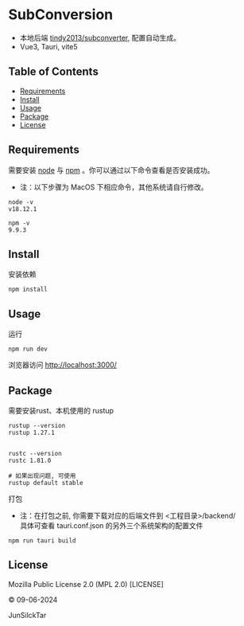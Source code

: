 # SubConversion

- 本地后端 [tindy2013/subconverter](https://github.com/tindy2013/subconverter), 配置自动生成。
- Vue3, Tauri, vite5

## Table of Contents

- [Requirements](#Requirements)
- [Install](#install)
- [Usage](#usage)
- [Package](#package)
- [License](#license)


## Requirements

需要安装 [node](https://nodejs.org/zh-cn/) 与 [npm](https://www.npmjs.com) 。你可以通过以下命令查看是否安装成功。
- 注：以下步骤为 MacOS 下相应命令，其他系统请自行修改。

```shell
node -v
v18.12.1

npm -v
9.9.3
```

## Install
安装依赖
```shell
npm install
```

## Usage
运行
```shell
npm run dev
```

浏览器访问 <http://localhost:3000/>


## Package
需要安装rust、本机使用的 rustup
```shell
rustup --version
rustup 1.27.1


rustc --version
rustc 1.81.0

# 如果出现问题, 可使用
rustup default stable
```

打包

- 注：在打包之前, 你需要下载对应的后端文件到  <工程目录>/backend/  
  具体可查看 tauri.conf.json 的另外三个系统架构的配置文件
```shell
npm run tauri build
```

## License

Mozilla Public License 2.0 (MPL 2.0) [LICENSE]

© 09-06-2024

JunSilckTar
